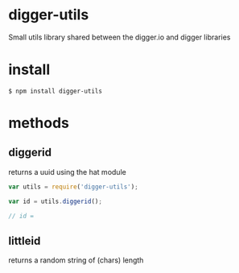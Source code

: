 # digger-utils

Small utils library shared between the digger.io and digger libraries

# install

	$ npm install digger-utils

# methods

## diggerid

returns a uuid using the hat module

```js
var utils = require('digger-utils');

var id = utils.diggerid();

// id = 
```
## littleid

returns a random string of (chars) length

```js

```

